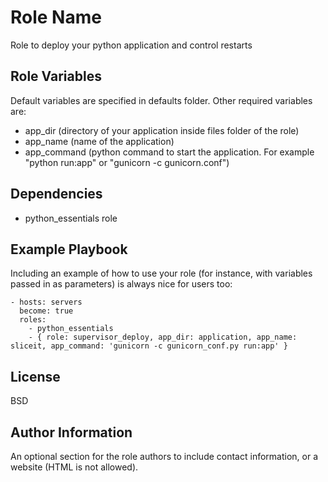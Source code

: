 Role Name
=========

Role to deploy your python application and control restarts


Role Variables
--------------

Default variables are specified in defaults folder. Other required variables are:
- app_dir (directory of your application inside files folder of the role)
- app_name (name of the application)
- app_command (python command to start the application. For example "python run:app" or "gunicorn -c gunicorn.conf")

Dependencies
------------

- python_essentials role

Example Playbook
----------------

Including an example of how to use your role (for instance, with variables passed in as parameters) is always nice for users too:

    - hosts: servers
      become: true
      roles:
        - python_essentials
        - { role: supervisor_deploy, app_dir: application, app_name: sliceit, app_command: 'gunicorn -c gunicorn_conf.py run:app' }


License
-------

BSD

Author Information
------------------

An optional section for the role authors to include contact information, or a website (HTML is not allowed).
